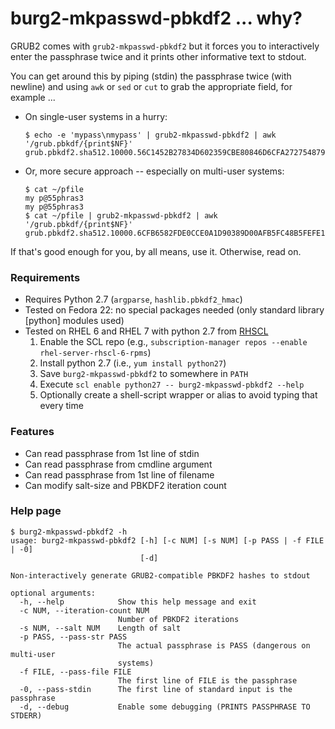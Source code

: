 # burg2-mkpasswd-pbkdf2 ... why?
GRUB2 comes with `grub2-mkpasswd-pbkdf2` but it forces you to interactively enter the passphrase twice and it prints other informative text to stdout.

You can get around this by piping (stdin) the passphrase twice (with newline) and using `awk` or `sed` or `cut` to grab the appropriate field, for example ...

- On single-user systems in a hurry:

    ```
    $ echo -e 'mypass\nmypass' | grub2-mkpasswd-pbkdf2 | awk '/grub.pbkdf/{print$NF}'
    grub.pbkdf2.sha512.10000.56C1452B27834D602359CBE80846D6CFA2727548791207D1401EE12666838CB901188877B9871A20184814244A68BD1E37283E93268EAA2271AABAA10659E5B2.5985ACADFCEF91F4C980A41920A4A2F2AF4FC27B3A3E2396AB4E1848B6105C61ED796C114A86D31CF001ADE56E4A8E9567F18D5C6A1006154ECFFDB47CE0A9CE
    ```

- Or, more secure approach -- especially on multi-user systems:

    ```
    $ cat ~/pfile
    my p@55phras3
    my p@55phras3
    $ cat ~/pfile | grub2-mkpasswd-pbkdf2 | awk '/grub.pbkdf/{print$NF}'
    grub.pbkdf2.sha512.10000.6CFB6582FDE0CCE0A1D90389D00AFB5FC48B5FEFE1213563AE52C8DBFE32E20CB70C88005F20C40FC420323A61BF5CA49B392CBE04DCE07CD1AE6DAD228C2BB2.984FB69725E7E6A1CA5BE39B1AC023B0E3B698EEF33949796D64B72495A97F533B99568FCA0A07F9FF98D4EDBE6AFD854388F2653863961207F901CDBDB683BD
    ```

If that's good enough for you, by all means, use it. Otherwise, read on.

### Requirements

- Requires Python 2.7 (`argparse`, `hashlib.pbkdf2_hmac`)
- Tested on Fedora 22: no special packages needed (only standard library [python] modules used)
- Tested on RHEL 6 and RHEL 7 with python 2.7 from [RHSCL](https://access.redhat.com/solutions/472793)
    1. Enable the SCL repo (e.g., `subscription-manager repos --enable rhel-server-rhscl-6-rpms`)
    1. Install python 2.7 (i.e., `yum install python27`)
    1. Save `burg2-mkpasswd-pbkdf2` to somewhere in `PATH`
    1. Execute `scl enable python27 -- burg2-mkpasswd-pbkdf2 --help`
    1. Optionally create a shell-script wrapper or alias to avoid typing that every time
    
### Features

- Can read passphrase from 1st line of stdin
- Can read passphrase from cmdline argument
- Can read passphrase from 1st line of filename
- Can modify salt-size and PBKDF2 iteration count

### Help page

```
$ burg2-mkpasswd-pbkdf2 -h
usage: burg2-mkpasswd-pbkdf2 [-h] [-c NUM] [-s NUM] [-p PASS | -f FILE | -0]
                             [-d]

Non-interactively generate GRUB2-compatible PBKDF2 hashes to stdout

optional arguments:
  -h, --help            Show this help message and exit
  -c NUM, --iteration-count NUM
                        Number of PBKDF2 iterations
  -s NUM, --salt NUM    Length of salt
  -p PASS, --pass-str PASS
                        The actual passphrase is PASS (dangerous on multi-user
                        systems)
  -f FILE, --pass-file FILE
                        The first line of FILE is the passphrase
  -0, --pass-stdin      The first line of standard input is the passphrase
  -d, --debug           Enable some debugging (PRINTS PASSPHRASE TO STDERR)
```
